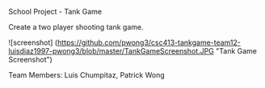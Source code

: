 School Project - Tank Game

Create a two player shooting tank game.

![screenshot] (https://github.com/pwong3/csc413-tankgame-team12-luisdiaz1997-pwong3/blob/master/TankGameScreenshot.JPG "Tank Game Screenshot")

Team Members: Luis Chumpitaz, Patrick Wong

